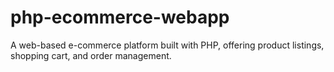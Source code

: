 # php-ecommerce-webapp
A web-based e-commerce platform built with PHP, offering product listings, shopping cart, and order management.
